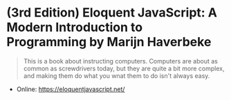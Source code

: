 # (3rd Edition) Eloquent JavaScript: A Modern Introduction to Programming by Marijn Haverbeke

> This is a book about instructing computers. Computers are about as common as screwdrivers today, but they are quite a bit more complex, and making them do what you wnat them to do isn't always easy.

- Online: <https://eloquentjavascript.net/>